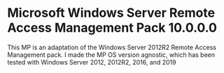 # Microsoft Windows Server Remote Access Management Pack 10.0.0.0

This MP is an adaptation of the Windows Server 2012R2 Remote Access Management pack.  I made the MP OS version agnostic, which has been tested with Windows Server 2012, 2012R2, 2016, and 2019
